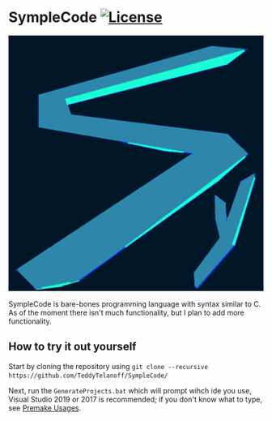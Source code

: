 # SympleCode [![License](https://img.shields.io/github/license/TeddyTelanoff/SympleCode.svg)](https://github.com/TeddyTelanoff/SympleCode/blob/master/LICENSE)

![Symple](/res/Symple.png?raw=true "Symple")

SympleCode is bare-bones programming language with syntax similar to C. As of the moment there isn't much functionality, but I plan to add more functionality.

## How to try it out yourself
Start by cloning the repository using `git clone --recursive https://github.com/TeddyTelanoff/SympleCode/`

Next, run the `GenerateProjects.bat` which will prompt wihch ide you use, Visual Studio 2019 or 2017 is recommended; if you don't know what to type, see [Premake Usages](https://github.com/premake/premake-core/wiki/Using-Premake).
